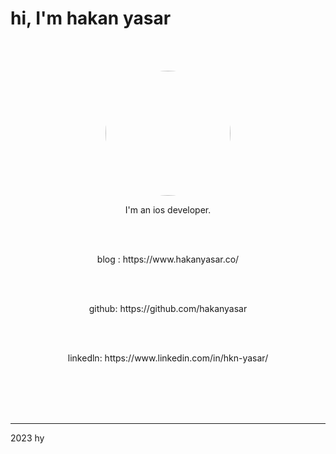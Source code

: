 


# hi, I'm hakan yasar
<br><br>

<p align="center">
<img src="https://user-images.githubusercontent.com/6243566/212996083-e915d011-bbf8-4e7a-85d2-e9f4dbf3cb78.png" height="200" width="200" style="border-radius:50%" align="center">
<?p>

<br>
<p align="center">
I'm an ios developer. 
</p>


<br><br>
<p align="center">
blog : https://www.hakanyasar.co/
</p>
<br><br>
<p align="center">
github: https://github.com/hakanyasar
</p>
<br><br>
<p align="center">
linkedln: https://www.linkedin.com/in/hkn-yasar/
</p>
<br><br><br><br>

***
2023 hy
